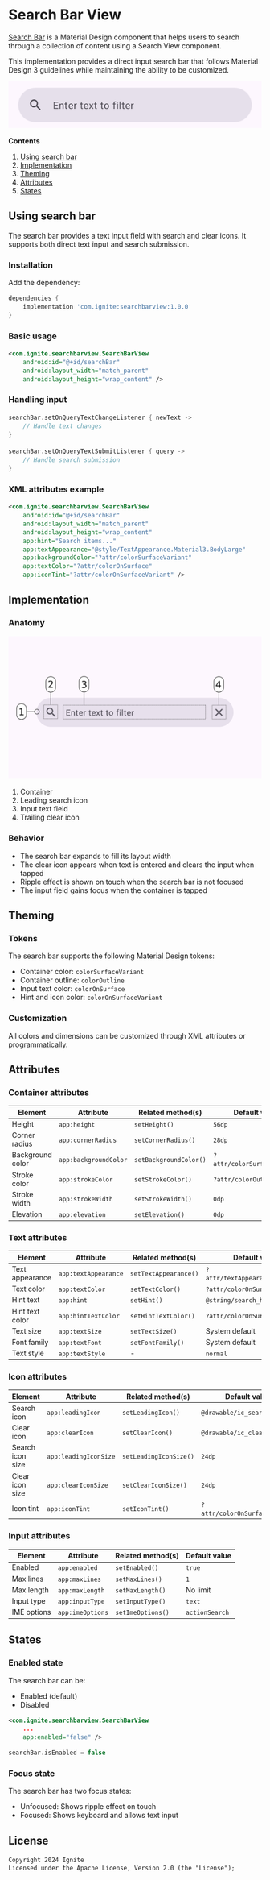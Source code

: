 # Search Bar View

[Search Bar](https://m3.material.io/components/search/overview) is a Material Design component that helps users to search through a collection of content using a Search View component.

This implementation provides a direct input search bar that follows Material Design 3 guidelines while maintaining the ability to be customized.

![Search bar hero](assets/search-bar-view.png)

**Contents**
1. [Using search bar](#using-search-bar)
2. [Implementation](#implementation)
3. [Theming](#theming)
4. [Attributes](#attributes)
5. [States](#states)

## Using search bar

The search bar provides a text input field with search and clear icons. It supports both direct text input and search submission.

### Installation

Add the dependency:

```gradle
dependencies {
    implementation 'com.ignite:searchbarview:1.0.0'
}
```

### Basic usage

```xml
<com.ignite.searchbarview.SearchBarView
    android:id="@+id/searchBar"
    android:layout_width="match_parent"
    android:layout_height="wrap_content" />
```

### Handling input

```kotlin
searchBar.setOnQueryTextChangeListener { newText ->
    // Handle text changes
}

searchBar.setOnQueryTextSubmitListener { query ->
    // Handle search submission
}
```

### XML attributes example

```xml
<com.ignite.searchbarview.SearchBarView
    android:id="@+id/searchBar"
    android:layout_width="match_parent"
    android:layout_height="wrap_content"
    app:hint="Search items..."
    app:textAppearance="@style/TextAppearance.Material3.BodyLarge"
    app:backgroundColor="?attr/colorSurfaceVariant"
    app:textColor="?attr/colorOnSurface"
    app:iconTint="?attr/colorOnSurfaceVariant" />
```

## Implementation

### Anatomy

![Search bar anatomy](assets/search-bar-view-anatomy.png)

1. Container
2. Leading search icon
3. Input text field
4. Trailing clear icon

### Behavior

- The search bar expands to fill its layout width
- The clear icon appears when text is entered and clears the input when tapped
- Ripple effect is shown on touch when the search bar is not focused
- The input field gains focus when the container is tapped

## Theming

### Tokens

The search bar supports the following Material Design tokens:

- Container color: `colorSurfaceVariant`
- Container outline: `colorOutline`
- Input text color: `colorOnSurface`
- Hint and icon color: `colorOnSurfaceVariant`

### Customization

All colors and dimensions can be customized through XML attributes or programmatically.

## Attributes

### Container attributes

| Element | Attribute | Related method(s) | Default value |
|---------|-----------|------------------|---------------|
| Height | `app:height` | `setHeight()` | `56dp` |
| Corner radius | `app:cornerRadius` | `setCornerRadius()` | `28dp` |
| Background color | `app:backgroundColor` | `setBackgroundColor()` | `?attr/colorSurfaceVariant` |
| Stroke color | `app:strokeColor` | `setStrokeColor()` | `?attr/colorOutline` |
| Stroke width | `app:strokeWidth` | `setStrokeWidth()` | `0dp` |
| Elevation | `app:elevation` | `setElevation()` | `0dp` |

### Text attributes

| Element | Attribute | Related method(s) | Default value |
|---------|-----------|------------------|---------------|
| Text appearance | `app:textAppearance` | `setTextAppearance()` | `?attr/textAppearanceBodyLarge` |
| Text color | `app:textColor` | `setTextColor()` | `?attr/colorOnSurface` |
| Hint text | `app:hint` | `setHint()` | `@string/search_hint` |
| Hint text color | `app:hintTextColor` | `setHintTextColor()` | `?attr/colorOnSurfaceVariant` |
| Text size | `app:textSize` | `setTextSize()` | System default |
| Font family | `app:textFont` | `setFontFamily()` | System default |
| Text style | `app:textStyle` | - | `normal` |

### Icon attributes

| Element | Attribute | Related method(s) | Default value |
|---------|-----------|------------------|---------------|
| Search icon | `app:leadingIcon` | `setLeadingIcon()` | `@drawable/ic_search` |
| Clear icon | `app:clearIcon` | `setClearIcon()` | `@drawable/ic_clear` |
| Search icon size | `app:leadingIconSize` | `setLeadingIconSize()` | `24dp` |
| Clear icon size | `app:clearIconSize` | `setClearIconSize()` | `24dp` |
| Icon tint | `app:iconTint` | `setIconTint()` | `?attr/colorOnSurfaceVariant` |

### Input attributes

| Element | Attribute | Related method(s) | Default value |
|---------|-----------|------------------|---------------|
| Enabled | `app:enabled` | `setEnabled()` | `true` |
| Max lines | `app:maxLines` | `setMaxLines()` | `1` |
| Max length | `app:maxLength` | `setMaxLength()` | No limit |
| Input type | `app:inputType` | `setInputType()` | `text` |
| IME options | `app:imeOptions` | `setImeOptions()` | `actionSearch` |

## States

### Enabled state

The search bar can be:
- Enabled (default)
- Disabled

```xml
<com.ignite.searchbarview.SearchBarView
    ...
    app:enabled="false" />
```

```kotlin
searchBar.isEnabled = false
```

### Focus state

The search bar has two focus states:
- Unfocused: Shows ripple effect on touch
- Focused: Shows keyboard and allows text input

## License

```
Copyright 2024 Ignite
Licensed under the Apache License, Version 2.0 (the "License");
``` 
